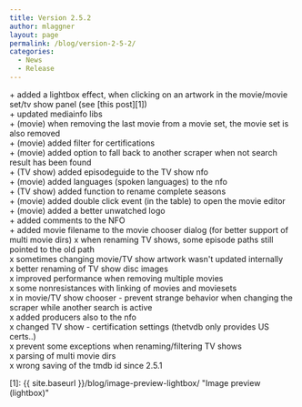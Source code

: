 ```yaml
---
title: Version 2.5.2
author: mlaggner
layout: page
permalink: /blog/version-2-5-2/
categories:
  - News
  - Release
---
```

\+ added a lightbox effect, when clicking on an artwork in the movie/movie set/tv show panel (see [this post][1])  
\+ updated mediainfo libs  
\+ (movie) when removing the last movie from a movie set, the movie set is also removed  
\+ (movie) added filter for certifications  
\+ (movie) added option to fall back to another scraper when not search result has been found  
\+ (TV show) added episodeguide to the TV show nfo  
\+ (movie) added languages (spoken languages) to the nfo  
\+ (TV show) added function to rename complete seasons  
\+ (movie) added double click event (in the table) to open the movie editor  
\+ (movie) added a better unwatched logo  
\+ added comments to the NFO  
\+ added movie filename to the movie chooser dialog (for better support of multi movie dirs)  <!--more-->
x when renaming TV shows, some episode paths still pointed to the old path  
x sometimes changing movie/TV show artwork wasn't updated internally  
x better renaming of TV show disc images  
x improved performance when removing multiple movies  
x some nonresistances with linking of movies and moviesets  
x in movie/TV show chooser - prevent strange behavior when changing the scraper while another search is active  
x added producers also to the nfo  
x changed TV show - certification settings (thetvdb only provides US certs..)  
x prevent some exceptions when renaming/filtering TV shows  
x parsing of multi movie dirs  
x wrong saving of the tmdb id since 2.5.1

 [1]: {{ site.baseurl }}/blog/image-preview-lightbox/ "Image preview (lightbox)"
